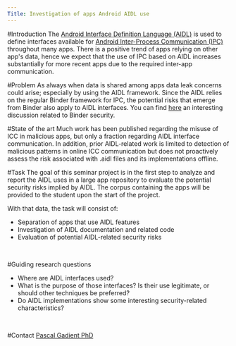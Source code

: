 ```yaml
---
Title: Investigation of apps Android AIDL use
---
```


#Introduction
The [Android Interface Definition Language (AIDL)](https://developer.android.com/guide/components/aidl) is used to define interfaces available for [Android Inter-Process Communication (IPC)](https://stackoverflow.com/questions/5740324/what-are-the-ipc-mechanisms-available-in-the-android-os) throughout many apps.
There is a positive trend of apps relying on other app's data, hence we expect that the use of IPC based on AIDL increases substantially for more recent apps due to the required inter-app communication.

#Problem
As always when data is shared among apps data leak concerns could arise; especially by using the AIDL framework.
Since the AIDL relies on the regular Binder framework for IPC, the potential risks that emerge from Binder also apply to AIDL interfaces.
You can find [here](https://stackoverflow.com/questions/6686686/android-binder-security) an interesting discussion related to Binder security.

#State of the art
Much work has been published regarding the misuse of ICC in malicious apps, but only a fraction regarding AIDL interface communication.
In addition, prior AIDL-related work is limited to detection of malicious patterns in online ICC communication but does not proactively assess the risk associated with .aidl files and its implementations offline.

#Task
The goal of this seminar project is in the first step to analyze and report the AIDL uses in a large app repository to evaluate the potential security risks implied by AIDL.
The corpus containing the apps will be provided to the student upon the start of the project.<br>

With that data, the task will consist of:<br>

-  Separation of apps that use AIDL features
-  Investigation of AIDL documentation and related code
-  Evaluation of potential AIDL-related security risks
<br><p><br></p>

#Guiding research questions

-  Where are AIDL interfaces used?
-  What is the purpose of those interfaces? Is their use legitimate, or should other techniques be preferred?
-  Do AIDL implementations show some interesting security-related characteristics?
<br><p><br></p>

#Contact 
[Pascal Gadient PhD](%base_url%/staff/PascalGadient)

